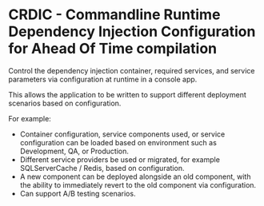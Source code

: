 # CRDIC - Commandline Runtime Dependency Injection Configuration for Ahead Of Time compilation

Control the dependency injection container, required services, and service parameters via configuration at runtime in a console app.

This allows the application to be written to support different deployment scenarios based on configuration.

For example:

- Container configuration, service components used, or service configuration can be loaded based on environment such as Development, QA, or Production.
- Different service providers be used or migrated, for example SQLServerCache / Redis, based on configuration.
- A new component can be deployed alongside an old component, with the ability to immediately revert to the old component via configuration.
- Can support A/B testing scenarios.
